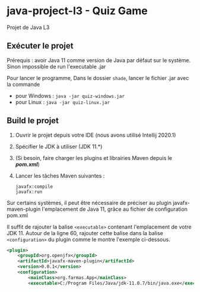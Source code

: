 # java-project-l3 - Quiz Game
Projet de Java L3 

## Exécuter le projet

Prérequis : avoir Java 11 comme version de Java par défaut sur le système. Sinon impossible de run l'executable .jar

Pour lancer le programme,
Dans le dossier `shade`, lancer le fichier .jar avec la commande
  * pour Windows : `java -jar quiz-windows.jar`
  * pour Linux : `java -jar quiz-linux.jar`
  
## Build le projet

1. Ouvrir le projet depuis votre IDE (nous avons utilisé Intellij 2020.1)
2. Spécifier le JDK à utiliser (JDK 11.*)
3. (Si besoin, faire charger les plugins et librairies Maven depuis le ***pom.xml***)
4. Lancer les tâches Maven suivantes : 

   ```shell
   javafx:compile
   javafx:run
   ```

Sur certains systèmes, il peut être nécessaire de préciser
au plugin javafx-maven-plugin l'emplacement de Java 11, grâce au fichier de configuration pom.xml

Il suffit de rajouter la balise `<executable>` contenant l'emplacement de votre JDK 11.
Autour de la ligne 60, rajouter cette balise dans la balise `<configuration>` du plugin comme
le montre l'exemple ci-dessous.

```xml
<plugin>
    <groupId>org.openjfx</groupId>
    <artifactId>javafx-maven-plugin</artifactId>
    <version>0.0.1</version>
    <configuration>
        <mainClass>org.farmas.App</mainClass>
        <executable>C:/Program Files/Java/jdk-11.0.7/bin/java.exe</executable>
```




